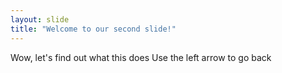 ```yaml
---
layout: slide
title: "Welcome to our second slide!"
---
```

Wow, let's find out what this does
Use the left arrow to go back
